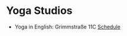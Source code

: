 # Yoga Studios

* Yoga in English: Grimmstraße 11C [Schedule](https://widget.fitogram.pro/yoga-in-english/?w=/list-view)
